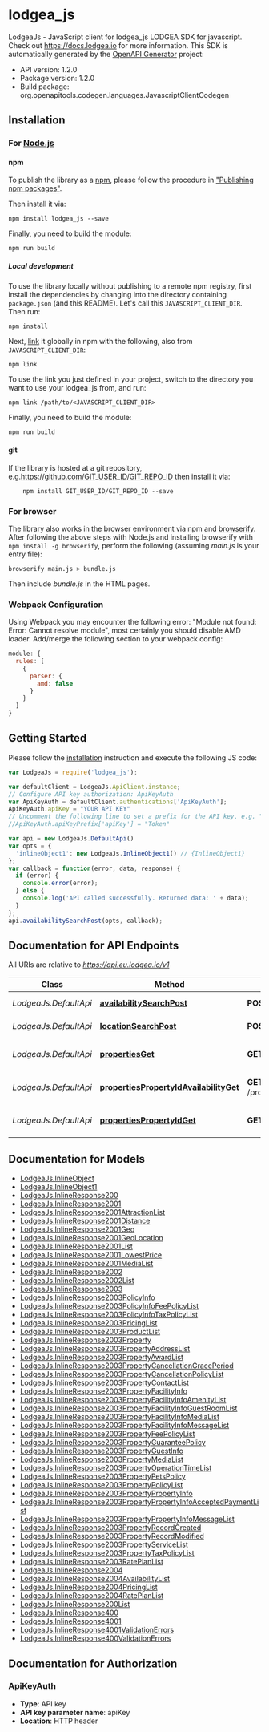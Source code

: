 # lodgea_js

LodgeaJs - JavaScript client for lodgea_js
LODGEA SDK for javascript. Check out https://docs.lodgea.io for more information.
This SDK is automatically generated by the [OpenAPI Generator](https://openapi-generator.tech) project:

- API version: 1.2.0
- Package version: 1.2.0
- Build package: org.openapitools.codegen.languages.JavascriptClientCodegen

## Installation

### For [Node.js](https://nodejs.org/)

#### npm

To publish the library as a [npm](https://www.npmjs.com/), please follow the procedure in ["Publishing npm packages"](https://docs.npmjs.com/getting-started/publishing-npm-packages).

Then install it via:

```shell
npm install lodgea_js --save
```

Finally, you need to build the module:

```shell
npm run build
```

##### Local development

To use the library locally without publishing to a remote npm registry, first install the dependencies by changing into the directory containing `package.json` (and this README). Let's call this `JAVASCRIPT_CLIENT_DIR`. Then run:

```shell
npm install
```

Next, [link](https://docs.npmjs.com/cli/link) it globally in npm with the following, also from `JAVASCRIPT_CLIENT_DIR`:

```shell
npm link
```

To use the link you just defined in your project, switch to the directory you want to use your lodgea_js from, and run:

```shell
npm link /path/to/<JAVASCRIPT_CLIENT_DIR>
```

Finally, you need to build the module:

```shell
npm run build
```

#### git

If the library is hosted at a git repository, e.g.https://github.com/GIT_USER_ID/GIT_REPO_ID
then install it via:

```shell
    npm install GIT_USER_ID/GIT_REPO_ID --save
```

### For browser

The library also works in the browser environment via npm and [browserify](http://browserify.org/). After following
the above steps with Node.js and installing browserify with `npm install -g browserify`,
perform the following (assuming *main.js* is your entry file):

```shell
browserify main.js > bundle.js
```

Then include *bundle.js* in the HTML pages.

### Webpack Configuration

Using Webpack you may encounter the following error: "Module not found: Error:
Cannot resolve module", most certainly you should disable AMD loader. Add/merge
the following section to your webpack config:

```javascript
module: {
  rules: [
    {
      parser: {
        amd: false
      }
    }
  ]
}
```

## Getting Started

Please follow the [installation](#installation) instruction and execute the following JS code:

```javascript
var LodgeaJs = require('lodgea_js');

var defaultClient = LodgeaJs.ApiClient.instance;
// Configure API key authorization: ApiKeyAuth
var ApiKeyAuth = defaultClient.authentications['ApiKeyAuth'];
ApiKeyAuth.apiKey = "YOUR API KEY"
// Uncomment the following line to set a prefix for the API key, e.g. "Token" (defaults to null)
//ApiKeyAuth.apiKeyPrefix['apiKey'] = "Token"

var api = new LodgeaJs.DefaultApi()
var opts = {
  'inlineObject1': new LodgeaJs.InlineObject1() // {InlineObject1} 
};
var callback = function(error, data, response) {
  if (error) {
    console.error(error);
  } else {
    console.log('API called successfully. Returned data: ' + data);
  }
};
api.availabilitySearchPost(opts, callback);

```

## Documentation for API Endpoints

All URIs are relative to *https://api.eu.lodgea.io/v1*

Class | Method | HTTP request | Description
------------ | ------------- | ------------- | -------------
*LodgeaJs.DefaultApi* | [**availabilitySearchPost**](docs/DefaultApi.md#availabilitySearchPost) | **POST** /availability/search | Search for availability
*LodgeaJs.DefaultApi* | [**locationSearchPost**](docs/DefaultApi.md#locationSearchPost) | **POST** /location/search | Search for location
*LodgeaJs.DefaultApi* | [**propertiesGet**](docs/DefaultApi.md#propertiesGet) | **GET** /properties | List (filtered) properties
*LodgeaJs.DefaultApi* | [**propertiesPropertyIdAvailabilityGet**](docs/DefaultApi.md#propertiesPropertyIdAvailabilityGet) | **GET** /properties/{propertyId}/availability | Get a properties availability
*LodgeaJs.DefaultApi* | [**propertiesPropertyIdGet**](docs/DefaultApi.md#propertiesPropertyIdGet) | **GET** /properties/{propertyId} | Get a properties details


## Documentation for Models

 - [LodgeaJs.InlineObject](docs/InlineObject.md)
 - [LodgeaJs.InlineObject1](docs/InlineObject1.md)
 - [LodgeaJs.InlineResponse200](docs/InlineResponse200.md)
 - [LodgeaJs.InlineResponse2001](docs/InlineResponse2001.md)
 - [LodgeaJs.InlineResponse2001AttractionList](docs/InlineResponse2001AttractionList.md)
 - [LodgeaJs.InlineResponse2001Distance](docs/InlineResponse2001Distance.md)
 - [LodgeaJs.InlineResponse2001Geo](docs/InlineResponse2001Geo.md)
 - [LodgeaJs.InlineResponse2001GeoLocation](docs/InlineResponse2001GeoLocation.md)
 - [LodgeaJs.InlineResponse2001List](docs/InlineResponse2001List.md)
 - [LodgeaJs.InlineResponse2001LowestPrice](docs/InlineResponse2001LowestPrice.md)
 - [LodgeaJs.InlineResponse2001MediaList](docs/InlineResponse2001MediaList.md)
 - [LodgeaJs.InlineResponse2002](docs/InlineResponse2002.md)
 - [LodgeaJs.InlineResponse2002List](docs/InlineResponse2002List.md)
 - [LodgeaJs.InlineResponse2003](docs/InlineResponse2003.md)
 - [LodgeaJs.InlineResponse2003PolicyInfo](docs/InlineResponse2003PolicyInfo.md)
 - [LodgeaJs.InlineResponse2003PolicyInfoFeePolicyList](docs/InlineResponse2003PolicyInfoFeePolicyList.md)
 - [LodgeaJs.InlineResponse2003PolicyInfoTaxPolicyList](docs/InlineResponse2003PolicyInfoTaxPolicyList.md)
 - [LodgeaJs.InlineResponse2003PricingList](docs/InlineResponse2003PricingList.md)
 - [LodgeaJs.InlineResponse2003ProductList](docs/InlineResponse2003ProductList.md)
 - [LodgeaJs.InlineResponse2003Property](docs/InlineResponse2003Property.md)
 - [LodgeaJs.InlineResponse2003PropertyAddressList](docs/InlineResponse2003PropertyAddressList.md)
 - [LodgeaJs.InlineResponse2003PropertyAwardList](docs/InlineResponse2003PropertyAwardList.md)
 - [LodgeaJs.InlineResponse2003PropertyCancellationGracePeriod](docs/InlineResponse2003PropertyCancellationGracePeriod.md)
 - [LodgeaJs.InlineResponse2003PropertyCancellationPolicyList](docs/InlineResponse2003PropertyCancellationPolicyList.md)
 - [LodgeaJs.InlineResponse2003PropertyContactList](docs/InlineResponse2003PropertyContactList.md)
 - [LodgeaJs.InlineResponse2003PropertyFacilityInfo](docs/InlineResponse2003PropertyFacilityInfo.md)
 - [LodgeaJs.InlineResponse2003PropertyFacilityInfoAmenityList](docs/InlineResponse2003PropertyFacilityInfoAmenityList.md)
 - [LodgeaJs.InlineResponse2003PropertyFacilityInfoGuestRoomList](docs/InlineResponse2003PropertyFacilityInfoGuestRoomList.md)
 - [LodgeaJs.InlineResponse2003PropertyFacilityInfoMediaList](docs/InlineResponse2003PropertyFacilityInfoMediaList.md)
 - [LodgeaJs.InlineResponse2003PropertyFacilityInfoMessageList](docs/InlineResponse2003PropertyFacilityInfoMessageList.md)
 - [LodgeaJs.InlineResponse2003PropertyFeePolicyList](docs/InlineResponse2003PropertyFeePolicyList.md)
 - [LodgeaJs.InlineResponse2003PropertyGuaranteePolicy](docs/InlineResponse2003PropertyGuaranteePolicy.md)
 - [LodgeaJs.InlineResponse2003PropertyGuestInfo](docs/InlineResponse2003PropertyGuestInfo.md)
 - [LodgeaJs.InlineResponse2003PropertyMediaList](docs/InlineResponse2003PropertyMediaList.md)
 - [LodgeaJs.InlineResponse2003PropertyOperationTimeList](docs/InlineResponse2003PropertyOperationTimeList.md)
 - [LodgeaJs.InlineResponse2003PropertyPetsPolicy](docs/InlineResponse2003PropertyPetsPolicy.md)
 - [LodgeaJs.InlineResponse2003PropertyPolicyList](docs/InlineResponse2003PropertyPolicyList.md)
 - [LodgeaJs.InlineResponse2003PropertyPropertyInfo](docs/InlineResponse2003PropertyPropertyInfo.md)
 - [LodgeaJs.InlineResponse2003PropertyPropertyInfoAcceptedPaymentList](docs/InlineResponse2003PropertyPropertyInfoAcceptedPaymentList.md)
 - [LodgeaJs.InlineResponse2003PropertyPropertyInfoMessageList](docs/InlineResponse2003PropertyPropertyInfoMessageList.md)
 - [LodgeaJs.InlineResponse2003PropertyRecordCreated](docs/InlineResponse2003PropertyRecordCreated.md)
 - [LodgeaJs.InlineResponse2003PropertyRecordModified](docs/InlineResponse2003PropertyRecordModified.md)
 - [LodgeaJs.InlineResponse2003PropertyServiceList](docs/InlineResponse2003PropertyServiceList.md)
 - [LodgeaJs.InlineResponse2003PropertyTaxPolicyList](docs/InlineResponse2003PropertyTaxPolicyList.md)
 - [LodgeaJs.InlineResponse2003RatePlanList](docs/InlineResponse2003RatePlanList.md)
 - [LodgeaJs.InlineResponse2004](docs/InlineResponse2004.md)
 - [LodgeaJs.InlineResponse2004AvailabilityList](docs/InlineResponse2004AvailabilityList.md)
 - [LodgeaJs.InlineResponse2004PricingList](docs/InlineResponse2004PricingList.md)
 - [LodgeaJs.InlineResponse2004RatePlanList](docs/InlineResponse2004RatePlanList.md)
 - [LodgeaJs.InlineResponse200List](docs/InlineResponse200List.md)
 - [LodgeaJs.InlineResponse400](docs/InlineResponse400.md)
 - [LodgeaJs.InlineResponse4001](docs/InlineResponse4001.md)
 - [LodgeaJs.InlineResponse4001ValidationErrors](docs/InlineResponse4001ValidationErrors.md)
 - [LodgeaJs.InlineResponse400ValidationErrors](docs/InlineResponse400ValidationErrors.md)


## Documentation for Authorization



### ApiKeyAuth


- **Type**: API key
- **API key parameter name**: apiKey
- **Location**: HTTP header

